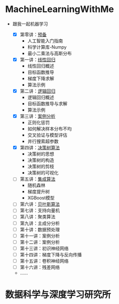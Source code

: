 # MachineLearningWithMe



- 跟我一起机器学习<br>
    
    - [x] 第零讲：[预备](./Lecture_00)
        - 人工智能入门指南
        - 科学计算库-Numpy
        - 最小二乘法与高斯分布
    - [x] 第一讲：[线性回归](./Lecture_01)
        - 线性回归概述
        - 目标函数推导
        - 梯度下降求解
        - 算法示例
    - [x] 第二讲：[逻辑回归](./Lecture_02)
        - 逻辑回归概述
        - 目标函数推导与求解
        - 算法示例
    - [x] 第三讲：[案例分析](./Lecture_03)
        - 正则化惩罚
        - 如何解决样本分布不均
        - 交叉验证与模型评估
        - 并行搜索超参数
    - [x] 第四讲：[决策树算法](./Lecture_04)
        - 决策树的思想
        - 决策树的构造
        - 决策树的剪枝
        - 决策树的可视化
    - [ ] 第五讲：[集成算法](./Lecture_05)
        - 随机森林
        - 梯度提升树
        - XGBoost模型
    - [ ] 第六讲：[贝叶斯算法](./Lecture_06)
    - [ ] 第七讲：支持向量机
    - [ ] 第八讲：聚类算法
    - [ ] 第九讲：主成分分析
    - [ ] 第十讲：数据预处理
    - [ ] 第十一讲：案例分析
    - [ ] 第十二讲：案例分析
    - [ ] 第十三讲：初识神经网络
    - [ ] 第十四讲：梯度下降与反向传播
    - [ ] 第十五讲：卷积神经网络
    - [ ] 第十六讲：残差网络
    - ……

   
   
# 数据科学与深度学习研究所<br>

